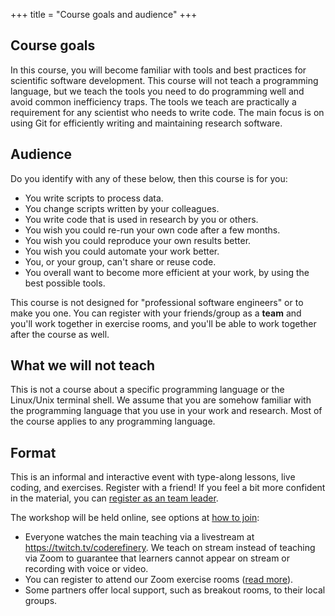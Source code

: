 +++
title = "Course goals and audience"
+++


## Course goals

In this course, you will become familiar with tools and best practices for
scientific software development. This course will not teach a programming
language, but we teach the tools you need to do programming well and avoid
common inefficiency traps. The tools we teach are practically a requirement for
any scientist who needs to write code. The main focus is on using
Git for efficiently writing and maintaining research software.


## Audience

Do you identify with any of these below, then this course is for you:

<div class="uk-card uk-card-primary uk-card-hover uk-card-body uk-light uk-column-1-2@s uk-column-1-3@m">

- You write scripts to process data.
- You change scripts written by your colleagues.
- You write code that is used in research by you or others.
- You wish you could re-run your own code after a few months.
- You wish you could reproduce your own results better.
- You wish you could automate your work better.
- You, or your group, can't share or reuse code.
- You overall want to become more efficient at your work, by using the
  best possible tools.
</div>

This course is not designed for "professional software engineers" or to make
you one. You can register with your friends/group as a **team** and you'll
work together in exercise rooms, and you'll be able to work together after the
course as well.


## What we will not teach

This is not a course about a specific programming language or the Linux/Unix
terminal shell. We assume that you are somehow familiar with the programming
language that you use in your work and research. Most of the course applies to
any programming language.


## Format

This is an informal and interactive event with type-along lessons, live coding,
and exercises. Register with a friend!  If you feel a bit more confident in the
material, you can [register as an team leader](volunteer/).

The workshop will be held online, see options at [how to
join](join/):

- Everyone watches the main teaching via a livestream at
  <https://twitch.tv/coderefinery>. We teach on stream instead of teaching
  via Zoom to guarantee that learners cannot appear on stream or recording
  with voice or video.
- You can register to attend our Zoom exercise rooms
  ([read more](join/)).
- Some partners offer local support, such as breakout rooms, to their local
  groups.
